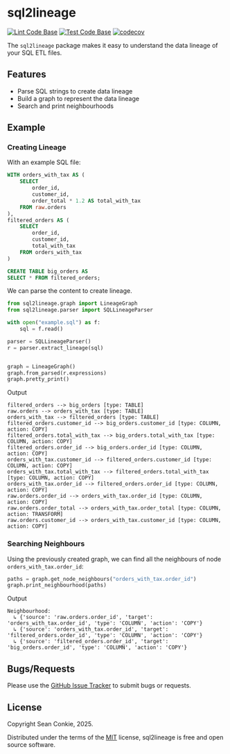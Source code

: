 # sql2lineage

[![Lint Code Base](https://github.com/sean-conkie/sql2lineage/actions/workflows/lint.yml/badge.svg)](https://github.com/sean-conkie/sql2lineage/actions/workflows/lint.yml)
[![Test Code Base](https://github.com/sean-conkie/sql2lineage/actions/workflows/test.yml/badge.svg)](https://github.com/sean-conkie/sql2lineage/actions/workflows/test.yml)
[![codecov](https://codecov.io/gh/sean-conkie/sql2lineage/graph/badge.svg?token=ZOM3PNJ2SL)](https://codecov.io/gh/sean-conkie/sql2lineage)

The `sql2lineage` package makes it easy to understand the data lineage of your SQL ETL files.

## Features

- Parse SQL strings to create data lineage
- Build a graph to represent the data lineage
- Search and print neighbourhoods

## Example

### Creating Lineage

With an example SQL file:

```sql
WITH orders_with_tax AS (
    SELECT
        order_id,
        customer_id,
        order_total * 1.2 AS total_with_tax
    FROM raw.orders
),
filtered_orders AS (
    SELECT
        order_id,
        customer_id,
        total_with_tax
    FROM orders_with_tax
)

CREATE TABLE big_orders AS
SELECT * FROM filtered_orders;
```

We can parse the content to create lineage.

```python
from sql2lineage.graph import LineageGraph
from sql2lineage.parser import SQLLineageParser

with open("example.sql") as f:
    sql = f.read()

parser = SQLLineageParser()
r = parser.extract_lineage(sql)


graph = LineageGraph()
graph.from_parsed(r.expressions)
graph.pretty_print()
```

Output
```text
filtered_orders --> big_orders [type: TABLE]
raw.orders --> orders_with_tax [type: TABLE]
orders_with_tax --> filtered_orders [type: TABLE]
filtered_orders.customer_id --> big_orders.customer_id [type: COLUMN, action: COPY]
filtered_orders.total_with_tax --> big_orders.total_with_tax [type: COLUMN, action: COPY]
filtered_orders.order_id --> big_orders.order_id [type: COLUMN, action: COPY]
orders_with_tax.customer_id --> filtered_orders.customer_id [type: COLUMN, action: COPY]
orders_with_tax.total_with_tax --> filtered_orders.total_with_tax [type: COLUMN, action: COPY]
orders_with_tax.order_id --> filtered_orders.order_id [type: COLUMN, action: COPY]
raw.orders.order_id --> orders_with_tax.order_id [type: COLUMN, action: COPY]
raw.orders.order_total --> orders_with_tax.order_total [type: COLUMN, action: TRANSFORM]
raw.orders.customer_id --> orders_with_tax.customer_id [type: COLUMN, action: COPY]
```

### Searching Neighbours

Using the previously created graph, we can find all the neighbours of node `orders_with_tax.order_id`:

```python
paths = graph.get_node_neighbours("orders_with_tax.order_id")
graph.print_neighbourhood(paths)
```

Output

```text
Neighbourhood:
  ↳ {'source': 'raw.orders.order_id', 'target': 'orders_with_tax.order_id', 'type': 'COLUMN', 'action': 'COPY'}
  ↳ {'source': 'orders_with_tax.order_id', 'target': 'filtered_orders.order_id', 'type': 'COLUMN', 'action': 'COPY'}
  ↳ {'source': 'filtered_orders.order_id', 'target': 'big_orders.order_id', 'type': 'COLUMN', 'action': 'COPY'}
```

## Bugs/Requests

Please use the [GitHub Issue Tracker](https://github.com/sean-conkie/sql2lineage/issues) to submit bugs or requests.

## License

Copyright Sean Conkie, 2025.

Distributed under the terms of the [MIT](https://github.com/sean-conkie/sql2lineage?tab=MIT-1-ov-file#readme) license, sql2lineage is free and open source software.
